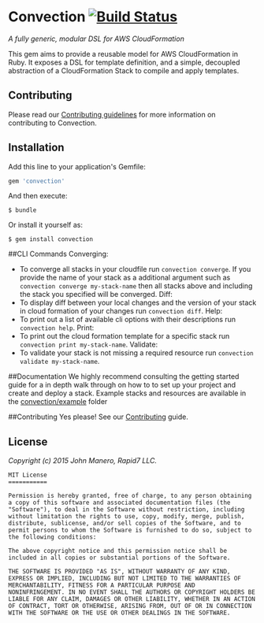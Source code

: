 # Convection [![Build Status](https://travis-ci.org/rapid7/convection.svg)](https://travis-ci.org/rapid7/convection)
_A fully generic, modular DSL for AWS CloudFormation_

This gem aims to provide a reusable model for AWS CloudFormation in Ruby. It exposes a DSL for template definition, and a simple, decoupled abstraction of a CloudFormation Stack to compile and apply templates.

## Contributing
Please read our [Contributing guidelines](CONTRIBUTING.md) for more information on contributing to Convection.

## Installation
Add this line to your application's Gemfile:

```ruby
gem 'convection'
```

And then execute:

    $ bundle

Or install it yourself as:

    $ gem install convection

##CLI Commands
Converging:
- To converge all stacks in your cloudfile run `convection converge`. If you provide the name of your stack as a additional argument such as `convection converge my-stack-name` then all stacks above and including the stack you specified will be converged.
Diff:
- To display diff between your local changes and the version of your stack in cloud formation of your changes run `convection diff`.
Help:
- To print out a list of available cli options with their descriptions run `convection help`.
Print:
- To print out the cloud formation template for a specific stack run `convection print my-stack-name`.
Validate:
- To validate your stack is not missing a required resource run `convection validate my-stack-name`.

##Documentation
We highly recommend consulting the getting started guide for a in depth walk through on how to to set up your project and create and deploy a stack. Example stacks and resources are available in the [convection/example](https://github.com/rapid7/convection/tree/master/example) folder

##Contributing
Yes please! See our [Contributing](https://github.com/rapid7/convection/blob/master/CONTRIBUTING.md) guide.

## License
_Copyright (c) 2015 John Manero, Rapid7 LLC._

```
MIT License
===========

Permission is hereby granted, free of charge, to any person obtaining
a copy of this software and associated documentation files (the
"Software"), to deal in the Software without restriction, including
without limitation the rights to use, copy, modify, merge, publish,
distribute, sublicense, and/or sell copies of the Software, and to
permit persons to whom the Software is furnished to do so, subject to
the following conditions:

The above copyright notice and this permission notice shall be
included in all copies or substantial portions of the Software.

THE SOFTWARE IS PROVIDED "AS IS", WITHOUT WARRANTY OF ANY KIND,
EXPRESS OR IMPLIED, INCLUDING BUT NOT LIMITED TO THE WARRANTIES OF
MERCHANTABILITY, FITNESS FOR A PARTICULAR PURPOSE AND
NONINFRINGEMENT. IN NO EVENT SHALL THE AUTHORS OR COPYRIGHT HOLDERS BE
LIABLE FOR ANY CLAIM, DAMAGES OR OTHER LIABILITY, WHETHER IN AN ACTION
OF CONTRACT, TORT OR OTHERWISE, ARISING FROM, OUT OF OR IN CONNECTION
WITH THE SOFTWARE OR THE USE OR OTHER DEALINGS IN THE SOFTWARE.

```
